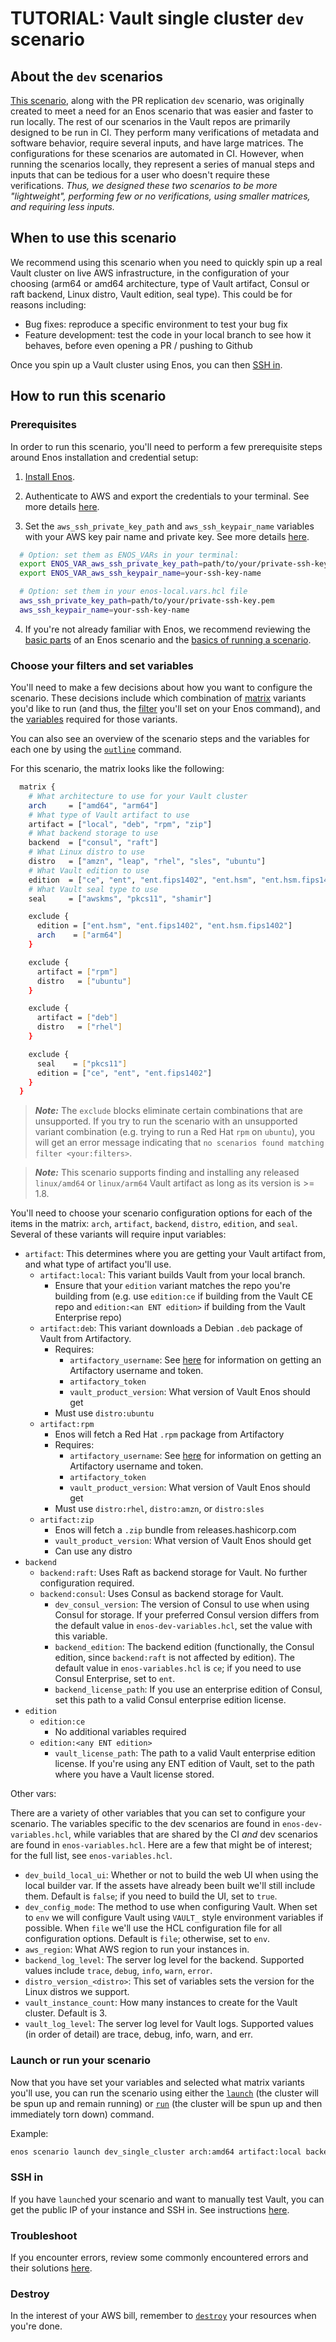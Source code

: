 # TUTORIAL: Vault single cluster `dev` scenario

## About the `dev` scenarios

[This scenario](https://github.com/hashicorp/vault/blob/main/enos/enos-dev-scenario-single-cluster.hcl), along with the PR replication `dev` scenario, was originally created to meet a need for an Enos scenario that was easier and faster to run locally. The rest of our scenarios in the Vault repos are primarily designed to be run in CI. They perform many verifications of metadata and software behavior, require several inputs, and have large matrices. The configurations for these scenarios are automated in CI. However, when running the scenarios locally, they represent a series of manual steps and inputs that can be tedious for a user who doesn't require these verifications. *Thus, we designed these two scenarios to be more "lightweight", performing few or no verifications, using smaller matrices, and requiring less inputs.*

## When to use this scenario

We recommend using this scenario when you need to quickly spin up a real Vault cluster on live AWS infrastructure, in the configuration of your choosing (arm64 or amd64 architecture, type of Vault artifact, Consul or raft backend, Linux distro, Vault edition, seal type). This could be for reasons including:

- Bug fixes: reproduce a specific environment to test your bug fix
- Feature development: test the code in your local branch to see how it behaves, before even opening a PR / pushing to Github

Once you spin up a Vault cluster using Enos, you can then [SSH in](./troubleshooting.md#ssh-into-an-instance).

## How to run this scenario

### Prerequisites

In order to run this scenario, you'll need to perform a few prerequisite steps around Enos installation and credential setup:

1. [Install Enos](./getting-started.md#install-enos).
2. Authenticate to AWS and export the credentials to your terminal. See more details [here](./getting-started.md#authenticate-to-aws).

3. Set the `aws_ssh_private_key_path` and `aws_ssh_keypair_name` variables with your AWS key pair name and private key. See more details [here](./getting-started.md#set-your-aws-key-pair-name-and-private-key).

```sh
  # Option: set them as ENOS_VARs in your terminal:
  export ENOS_VAR_aws_ssh_private_key_path=path/to/your/private-ssh-key.pem
  export ENOS_VAR_aws_ssh_keypair_name=your-ssh-key-name

  # Option: set them in your enos-local.vars.hcl file
  aws_ssh_private_key_path=path/to/your/private-ssh-key.pem
  aws_ssh_keypair_name=your-ssh-key-name
```

4. If you're not already familiar with Enos, we recommend reviewing the [basic parts](./scenarios-and-configurations.md) of an Enos scenario and the [basics of running a scenario](./running-a-scenario.md).

### Choose your filters and set variables

You'll need to make a few decisions about how you want to configure the scenario. These decisions include which combination of [matrix](./scenarios-and-configurations.md#matrix) variants you'd like to run (and thus, the [filter](./running-a-scenario.md#filters) you'll set on your Enos command), and the [variables](./getting-started.md#set-enos-variables) required for those variants.

You can also see an overview of the scenario steps and the variables for each one by using the [`outline`](./running-a-scenario.md#outline) command.

For this scenario, the matrix looks like the following:

```sh
  matrix {
    # What architecture to use for your Vault cluster
    arch     = ["amd64", "arm64"]
    # What type of Vault artifact to use
    artifact = ["local", "deb", "rpm", "zip"]
    # What backend storage to use
    backend  = ["consul", "raft"]
    # What Linux distro to use
    distro   = ["amzn", "leap", "rhel", "sles", "ubuntu"]
    # What Vault edition to use
    edition  = ["ce", "ent", "ent.fips1402", "ent.hsm", "ent.hsm.fips1402"]
    # What Vault seal type to use
    seal     = ["awskms", "pkcs11", "shamir"]

    exclude {
      edition = ["ent.hsm", "ent.fips1402", "ent.hsm.fips1402"]
      arch    = ["arm64"]
    }

    exclude {
      artifact = ["rpm"]
      distro   = ["ubuntu"]
    }

    exclude {
      artifact = ["deb"]
      distro   = ["rhel"]
    }

    exclude {
      seal    = ["pkcs11"]
      edition = ["ce", "ent", "ent.fips1402"]
    }
  }
```

> **_Note:_** The `exclude` blocks eliminate certain combinations that are unsupported. If you try to run the scenario with an unsupported variant combination (e.g. trying to run a Red Hat `rpm` on `ubuntu`), you will get an error message indicating that `no scenarios found matching filter <your:filters>`.

> **_Note:_** This scenario supports finding and installing any released `linux/amd64` or `linux/arm64` Vault artifact as long as its version is >= 1.8.

You'll need to choose your scenario configuration options for each of the items in the matrix: `arch`, `artifact`, `backend`, `distro`, `edition`, and `seal`. Several of these variants will require input variables:

- `artifact`: This determines where you are getting your Vault artifact from, and what type of artifact you'll use.
  - `artifact:local`: This variant builds Vault from your local branch.
    - Ensure that your `edition` variant matches the repo you're building from (e.g. use `edition:ce` if building from the Vault CE repo and `edition:<an ENT edition>` if building from the Vault Enterprise repo)
  - `artifact:deb`: This variant downloads a Debian `.deb` package of Vault from Artifactory.
    - Requires:
      - `artifactory_username`: See [here](./running-a-scenario.md#4-choose-where-you-will-get-a-vault-artifact) for information on getting an Artifactory username and token.
      - `artifactory_token`
      - `vault_product_version`: What version of Vault Enos should get
    - Must use `distro:ubuntu`
  - `artifact:rpm`
    - Enos will fetch a Red Hat `.rpm` package from Artifactory
    - Requires:
      - `artifactory_username`: See [here](./running-a-scenario.md#4-choose-where-you-will-get-a-vault-artifact) for information on getting an Artifactory username and token.
      - `artifactory_token`
      - `vault_product_version`: What version of Vault Enos should get
    - Must use `distro:rhel`, `distro:amzn`, or `distro:sles`
  - `artifact:zip`
    - Enos will fetch a `.zip` bundle from releases.hashicorp.com
    - `vault_product_version`: What version of Vault Enos should get
    - Can use any distro
- `backend`
  - `backend:raft`: Uses Raft as backend storage for Vault. No further configuration required.
  - `backend:consul`: Uses Consul as backend storage for Vault.
    - `dev_consul_version`: The version of Consul to use when using Consul for storage. If your preferred Consul version differs from the default value in `enos-dev-variables.hcl`, set the value with this variable.
    - `backend_edition`: The backend edition (functionally, the Consul edition, since `backend:raft` is not affected by edition). The default value in `enos-variables.hcl` is `ce`; if you need to use Consul Enterprise, set to `ent`.
    - `backend_license_path`: If you use an enterprise edition of Consul, set this path to a valid Consul enterprise edition license.
- `edition`
  - `edition:ce`
    - No additional variables required
  - `edition:<any ENT edition>`
    - `vault_license_path`: The path to a valid Vault enterprise edition license. If you're using any ENT edition of Vault, set to the path where you have a Vault license stored.

Other vars:

There are a variety of other variables that you can set to configure your scenario. The variables specific to the dev scenarios are found in `enos-dev-variables.hcl`, while variables that are shared by the CI _and_ dev scenarios are found in `enos-variables.hcl`. Here are a few that might be of interest; for the full list, see `enos-variables.hcl`.

- `dev_build_local_ui`: Whether or not to build the web UI when using the local builder var. If the assets have already been built we'll still include them. Default is `false`; if you need to build the UI, set to `true`.
- `dev_config_mode`: The method to use when configuring Vault. When set to `env` we will configure Vault using `VAULT_` style environment variables if possible. When `file` we'll use the HCL configuration file for all configuration options. Default is `file`; otherwise, set to `env`.
- `aws_region`: What AWS region to run your instances in.
- `backend_log_level`: The server log level for the backend. Supported values include `trace`, `debug`, `info`, `warn`, `error`.
- `distro_version_<distro>`: This set of variables sets the version for the Linux distros we support.
- `vault_instance_count`: How many instances to create for the Vault cluster. Default is 3.
- `vault_log_level`: The server log level for Vault logs. Supported values (in order of detail) are trace, debug, info, warn, and err.

### Launch or run your scenario

Now that you have set your variables and selected what matrix variants you'll use, you can run the scenario using either the [`launch`](./running-a-scenario.md#launch) (the cluster will be spun up and remain running) or [`run`](./running-a-scenario.md#run) (the cluster will be spun up and then immediately torn down) command.

Example:

```sh
enos scenario launch dev_single_cluster arch:amd64 artifact:local backend:raft distro:ubuntu edition:ce seal:awskms
```

### SSH in

If you have `launch`ed your scenario and want to manually test Vault, you can get the public IP of your instance and SSH in. See instructions [here](./running-a-scenario.md#7-optional-troubleshooting-if-something-went-wrong).

### Troubleshoot

If you encounter errors, review some commonly encountered errors and their solutions [here](./troubleshooting.md).

### Destroy

In the interest of your AWS bill, remember to [`destroy`](./running-a-scenario.md#destroy) your resources when you're done.
